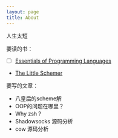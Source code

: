 ```yaml
---
layout: page
title: About
---
```


人生太短

要读的书：

- [ ] [Essentials of Programming Languages][1]
- [The Little Schemer][2]

要写的文章：

* 八皇后的scheme解
* OOP的问题在哪里？
* Why zsh？
* Shadowsocks 源码分析
* cow 源码分析

[1]:https://mitpress.mit.edu/books/essentials-programming-languages
[2]:https://mitpress.mit.edu/books/little-schemer
